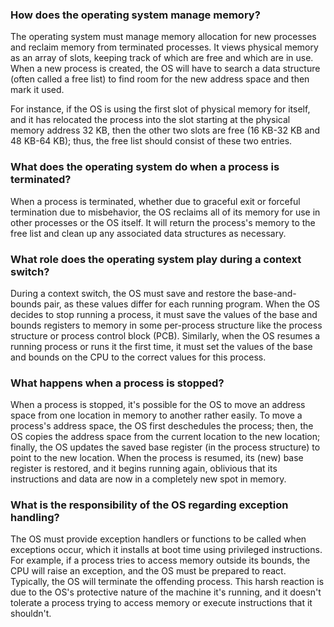 ### How does the operating system manage memory?

The operating system must manage memory allocation for new processes and reclaim memory from terminated processes. It views physical memory as an array of slots, keeping track of which are free and which are in use. When a new process is created, the OS will have to search a data structure (often called a free list) to find room for the new address space and then mark it used.

For instance, if the OS is using the first slot of physical memory for itself, and it has relocated the process into the slot starting at the physical memory address 32 KB, then the other two slots are free (16 KB-32 KB and 48 KB-64 KB); thus, the free list should consist of these two entries.

### What does the operating system do when a process is terminated?

When a process is terminated, whether due to graceful exit or forceful termination due to misbehavior, the OS reclaims all of its memory for use in other processes or the OS itself. It will return the process's memory to the free list and clean up any associated data structures as necessary.

### What role does the operating system play during a context switch?

During a context switch, the OS must save and restore the base-and-bounds pair, as these values differ for each running program. When the OS decides to stop running a process, it must save the values of the base and bounds registers to memory in some per-process structure like the process structure or process control block (PCB). Similarly, when the OS resumes a running process or runs it the first time, it must set the values of the base and bounds on the CPU to the correct values for this process.

### What happens when a process is stopped?

When a process is stopped, it's possible for the OS to move an address space from one location in memory to another rather easily. To move a process's address space, the OS first deschedules the process; then, the OS copies the address space from the current location to the new location; finally, the OS updates the saved base register (in the process structure) to point to the new location. When the process is resumed, its (new) base register is restored, and it begins running again, oblivious that its instructions and data are now in a completely new spot in memory.

### What is the responsibility of the OS regarding exception handling?

The OS must provide exception handlers or functions to be called when exceptions occur, which it installs at boot time using privileged instructions. For example, if a process tries to access memory outside its bounds, the CPU will raise an exception, and the OS must be prepared to react. Typically, the OS will terminate the offending process. This harsh reaction is due to the OS's protective nature of the machine it's running, and it doesn't tolerate a process trying to access memory or execute instructions that it shouldn't.